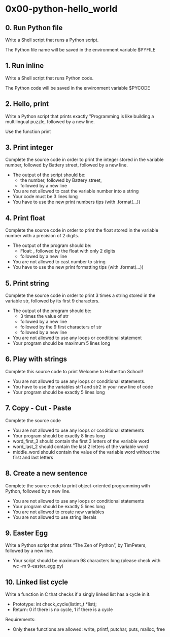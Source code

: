 # 0x00-python-hello_world

## 0. Run Python file
Write a Shell script that runs a Python script.

The Python file name will be saved in the environment variable $PYFILE

## 1. Run inline
Write a Shell script that runs Python code.

The Python code will be saved in the environment variable $PYCODE

## 2. Hello, print
Write a Python script that prints exactly "Programming is like building a multilingual puzzle, followed by a new line.

Use the function print

## 3. Print integer
Complete the source code in order to print the integer stored in the variable number, followed by Battery street, followed by a new line.

* The output of the script should be:
    * the number, followed by Battery street,
    * followed by a new line
* You are not allowed to cast the variable number into a string
* Your code must be 3 lines long
* You have to use the new print numbers tips (with .format(...))

## 4. Print float
Complete the source code in order to print the float stored in the variable number with a precision of 2 digits.

* The output of the program should be:
    * Float: , followed by the float with only 2 digits
    * followed by a new line
* You are not allowed to cast number to string
* You have to use the new print formatting tips (with .format(...))

## 5. Print string
Complete the source code in order to print 3 times a string stored in the variable str, followed by its first 9 characters.

* The output of the program should be:
    * 3 times the value of str
    * followed by a new line
    * followed by the 9 first characters of str
    * followed by a new line
* You are not allowed to use any loops or conditional statement
* Your program should be maximum 5 lines long

## 6. Play with strings
Complete this source code to print Welcome to Holberton School!

* You are not allowed to use any loops or conditional statements.
* You have to use the variables str1 and str2 in your new line of code
* Your program should be exactly 5 lines long

## 7. Copy - Cut - Paste
Complete the source code

* You are not allowed to use any loops or conditional statements
* Your program should be exactly 8 lines long
* word_first_3 should contain the first 3 letters of the variable word
* word_last_2 should contain the last 2 letters of the variable word
* middle_word should contain the value of the variable word without the first and last letters

## 8. Create a new sentence
Complete the source code to print object-oriented programming with Python, followed by a new line.

* You are not allowed to use any loops or conditional statements
* Your program should be exactly 5 lines long
* You are not allowed to create new variables
* You are not allowed to use string literals

## 9. Easter Egg
Write a Python script that prints “The Zen of Python”, by TimPeters, followed by a new line.

* Your script should be maximum 98 characters long (please check with wc -m 9-easter_egg.py)

## 10. Linked list cycle
Write a function in C that checks if a singly linked list has a cycle in it.

* Prototype: int check_cycle(listint_t *list);
* Return: 0 if there is no cycle, 1 if there is a cycle

Requirements:
* Only these functions are allowed: write, printf, putchar, puts, malloc, free
